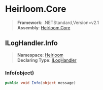 # Heirloom.Core

> **Framework**: .NETStandard,Version=v2.1  
> **Assembly**: [Heirloom.Core][0]  

## ILogHandler.Info

> **Namespace**: [Heirloom][0]  
> **Declaring Type**: [ILogHandler][1]  

### Info(object)

```cs
public void Info(object message)
```

[0]: ../../../Heirloom.Core.md
[1]: ../ILogHandler.md

